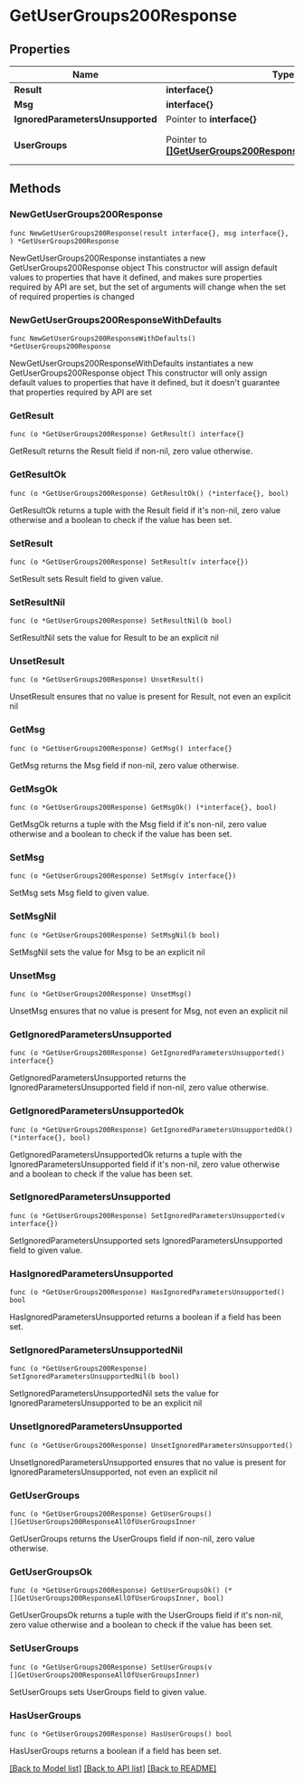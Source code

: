 # GetUserGroups200Response

## Properties

Name | Type | Description | Notes
------------ | ------------- | ------------- | -------------
**Result** | **interface{}** |  | 
**Msg** | **interface{}** |  | 
**IgnoredParametersUnsupported** | Pointer to **interface{}** |  | [optional] 
**UserGroups** | Pointer to [**[]GetUserGroups200ResponseAllOfUserGroupsInner**](GetUserGroups200ResponseAllOfUserGroupsInner.md) | A list of &#x60;user_group&#x60; objects.  | [optional] 

## Methods

### NewGetUserGroups200Response

`func NewGetUserGroups200Response(result interface{}, msg interface{}, ) *GetUserGroups200Response`

NewGetUserGroups200Response instantiates a new GetUserGroups200Response object
This constructor will assign default values to properties that have it defined,
and makes sure properties required by API are set, but the set of arguments
will change when the set of required properties is changed

### NewGetUserGroups200ResponseWithDefaults

`func NewGetUserGroups200ResponseWithDefaults() *GetUserGroups200Response`

NewGetUserGroups200ResponseWithDefaults instantiates a new GetUserGroups200Response object
This constructor will only assign default values to properties that have it defined,
but it doesn't guarantee that properties required by API are set

### GetResult

`func (o *GetUserGroups200Response) GetResult() interface{}`

GetResult returns the Result field if non-nil, zero value otherwise.

### GetResultOk

`func (o *GetUserGroups200Response) GetResultOk() (*interface{}, bool)`

GetResultOk returns a tuple with the Result field if it's non-nil, zero value otherwise
and a boolean to check if the value has been set.

### SetResult

`func (o *GetUserGroups200Response) SetResult(v interface{})`

SetResult sets Result field to given value.


### SetResultNil

`func (o *GetUserGroups200Response) SetResultNil(b bool)`

 SetResultNil sets the value for Result to be an explicit nil

### UnsetResult
`func (o *GetUserGroups200Response) UnsetResult()`

UnsetResult ensures that no value is present for Result, not even an explicit nil
### GetMsg

`func (o *GetUserGroups200Response) GetMsg() interface{}`

GetMsg returns the Msg field if non-nil, zero value otherwise.

### GetMsgOk

`func (o *GetUserGroups200Response) GetMsgOk() (*interface{}, bool)`

GetMsgOk returns a tuple with the Msg field if it's non-nil, zero value otherwise
and a boolean to check if the value has been set.

### SetMsg

`func (o *GetUserGroups200Response) SetMsg(v interface{})`

SetMsg sets Msg field to given value.


### SetMsgNil

`func (o *GetUserGroups200Response) SetMsgNil(b bool)`

 SetMsgNil sets the value for Msg to be an explicit nil

### UnsetMsg
`func (o *GetUserGroups200Response) UnsetMsg()`

UnsetMsg ensures that no value is present for Msg, not even an explicit nil
### GetIgnoredParametersUnsupported

`func (o *GetUserGroups200Response) GetIgnoredParametersUnsupported() interface{}`

GetIgnoredParametersUnsupported returns the IgnoredParametersUnsupported field if non-nil, zero value otherwise.

### GetIgnoredParametersUnsupportedOk

`func (o *GetUserGroups200Response) GetIgnoredParametersUnsupportedOk() (*interface{}, bool)`

GetIgnoredParametersUnsupportedOk returns a tuple with the IgnoredParametersUnsupported field if it's non-nil, zero value otherwise
and a boolean to check if the value has been set.

### SetIgnoredParametersUnsupported

`func (o *GetUserGroups200Response) SetIgnoredParametersUnsupported(v interface{})`

SetIgnoredParametersUnsupported sets IgnoredParametersUnsupported field to given value.

### HasIgnoredParametersUnsupported

`func (o *GetUserGroups200Response) HasIgnoredParametersUnsupported() bool`

HasIgnoredParametersUnsupported returns a boolean if a field has been set.

### SetIgnoredParametersUnsupportedNil

`func (o *GetUserGroups200Response) SetIgnoredParametersUnsupportedNil(b bool)`

 SetIgnoredParametersUnsupportedNil sets the value for IgnoredParametersUnsupported to be an explicit nil

### UnsetIgnoredParametersUnsupported
`func (o *GetUserGroups200Response) UnsetIgnoredParametersUnsupported()`

UnsetIgnoredParametersUnsupported ensures that no value is present for IgnoredParametersUnsupported, not even an explicit nil
### GetUserGroups

`func (o *GetUserGroups200Response) GetUserGroups() []GetUserGroups200ResponseAllOfUserGroupsInner`

GetUserGroups returns the UserGroups field if non-nil, zero value otherwise.

### GetUserGroupsOk

`func (o *GetUserGroups200Response) GetUserGroupsOk() (*[]GetUserGroups200ResponseAllOfUserGroupsInner, bool)`

GetUserGroupsOk returns a tuple with the UserGroups field if it's non-nil, zero value otherwise
and a boolean to check if the value has been set.

### SetUserGroups

`func (o *GetUserGroups200Response) SetUserGroups(v []GetUserGroups200ResponseAllOfUserGroupsInner)`

SetUserGroups sets UserGroups field to given value.

### HasUserGroups

`func (o *GetUserGroups200Response) HasUserGroups() bool`

HasUserGroups returns a boolean if a field has been set.


[[Back to Model list]](../README.md#documentation-for-models) [[Back to API list]](../README.md#documentation-for-api-endpoints) [[Back to README]](../README.md)


